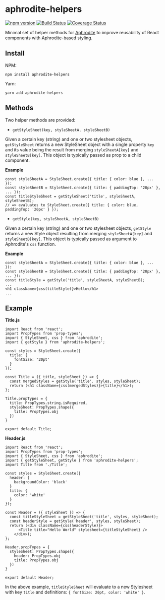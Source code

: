 # aphrodite-helpers

[![npm version](https://badge.fury.io/js/aphrodite-helpers.svg)](https://badge.fury.io/js/aphrodite-helpers)
[![Build Status](https://travis-ci.org/nickdecooman/aphrodite-helpers.svg?branch=master)](https://travis-ci.org/nickdecooman/aphrodite-helpers)
[![Coverage Status](https://coveralls.io/repos/github/nickdecooman/aphrodite-helpers/badge.svg?branch=master)](https://coveralls.io/github/nickdecooman/aphrodite-helpers?branch=master)

Minimal set of helper methods for [Aphrodite](https://github.com/Khan/aphrodite) to improve reusability of React components with Aphrodite-based styling.

## Install

NPM:
```
npm install aphrodite-helpers
```

Yarn:
```
yarn add aphrodite-helpers
```

## Methods

Two helper methods are provided:

- `getStyleSheet(key, styleSheetA, styleSheetB)`

Given a certain key (string) and one or two stylesheet objects, `getStyleSheet` returns a new StyleSheet object with a single property `key` and its value being the result from merging `styleSheetA[key]` and `styleSheetB[key]`. This object is typically passed as prop to a child component.

**Example**

```
const styleSheetA = StyleSheet.create({ title: { color: blue }, ... }):
const styleSheetB = StyleSheet.create({ title: { paddingTop: '20px' }, ... }):
const titleStyleSheet = getStyleSheet('title', styleSheetA, styleSheetB);
// => evaluates to StyleSheet.create({ title: { color: blue, paddingTop: '20px' } });
```

- `getStyle(key, styleSheetA, styleSheetB)`

Given a certain key (string) and one or two stylesheet objects, `getStyle` returns a new Style object resulting from merging `styleSheetA[key]` and `styleSheetB[key]`. This object is typically passed as argument to Aphrodite's `css` function.

**Example**

```
const styleSheetA = StyleSheet.create({ title: { color: blue }, ... }):
const styleSheetB = StyleSheet.create({ title: { paddingTop: '20px' }, ... }):
const titleStyle = getStyle('title', styleSheetA, styleSheetB);
...
<h1 className={css(titleStyle)}>Hello</h1>
...
```

## Example

**Title.js**
```
import React from 'react';
import PropTypes from 'prop-types';
import { StyleSheet, css } from 'aphrodite';
import { getStyle } from 'aphrodite-helpers';

const styles = StyleSheet.create({
  title: {
    fontSize: '20pt'
  }
});

const Title = ({ title, styleSheet }) => {
  const mergedStyles = getStyle('title', styles, styleSheet);
  return (<h1 className={css(mergedStyles)}>{title}</h1>);
};

Title.propTypes = {
  title: PropTypes.string.isRequired,
  styleSheet: PropTypes.shape({
    title: PropTypes.obj
  })
}

export default Title;
```

**Header.js**
```
import React from 'react';
import PropTypes from 'prop-types';
import { StyleSheet, css } from 'aphrodite';
import { getStyleSheet, getStyle } from 'aphrodite-helpers';
import Title from './Title';

const styles = StyleSheet.create({
  header: {
    backgroundColor: 'black'
  }
  title: {
    color: 'white'
  }
});

const Header = ({ styleSheet }) => {
  const titleStyleSheet = getStyleSheet('title', styles, styleSheet);
  const headerStyle = getStyle('header', styles, styleSheet);
  return (<div className={css(headerStyle)}>
      <Title title="Hello World" stylesheet={titleStyleSheet} />
    </div>);
};

Header.propTypes = {
  styleSheet: PropTypes.shape({
    header: PropTypes.obj
    title: PropTypes.obj
  })
}

export default Header;
```

In the above example, `titleStyleSheet` will evaluate to a new Stylesheet with key `title` and definitions: `{ fontSize: 20pt, color: 'white' }`.



